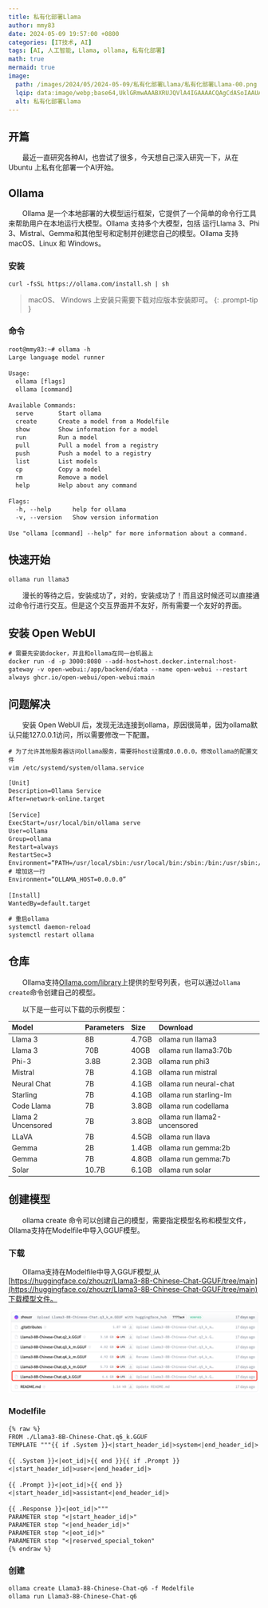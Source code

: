 ```yaml
---
title: 私有化部署Llama
author: mmy83
date: 2024-05-09 19:57:00 +0800
categories: [IT技术, AI]
tags: [AI, 人工智能, Llama, ollama, 私有化部署]
math: true
mermaid: true
image:
  path: /images/2024/05/2024-05-09/私有化部署Llama/私有化部署Llama-00.png
  lqip: data:image/webp;base64,UklGRmwAAABXRUJQVlA4IGAAAACQAgCdASoIAAUAAUAmJbACdLoAyQDJAAUPCRhQAAD+9f+E1oQlxxjaDOx/iu6WCxZc1Fn+ewKv3hwSjoi//EqM/OgnbxCfGg0ehvY1/5FCSA9b5JY+YD0b9b4P+TdmQAA=
  alt: 私有化部署Llama
---
```


## 开篇

&emsp;&emsp;最近一直研究各种AI，也尝试了很多，今天想自己深入研究一下，从在 Ubuntu 上私有化部署一个AI开始。

## Ollama

&emsp;&emsp;Ollama 是一个本地部署的大模型运行框架，它提供了一个简单的命令行工具来帮助用户在本地运行大模型。Ollama 支持多个大模型，包括 运行Llama 3、Phi 3、Mistral、Gemma和其他型号和定制并创建您自己的模型。Ollama 支持 macOS、Linux 和 Windows。

### 安装

```shell
curl -fsSL https://ollama.com/install.sh | sh
```

> macOS、 Windows 上安装只需要下载对应版本安装即可。
{: .prompt-tip }

### 命令

```console
root@mmy83:~# ollama -h
Large language model runner

Usage:
  ollama [flags]
  ollama [command]

Available Commands:
  serve       Start ollama
  create      Create a model from a Modelfile
  show        Show information for a model
  run         Run a model
  pull        Pull a model from a registry
  push        Push a model to a registry
  list        List models
  cp          Copy a model
  rm          Remove a model
  help        Help about any command

Flags:
  -h, --help      help for ollama
  -v, --version   Show version information

Use "ollama [command] --help" for more information about a command.
```

## 快速开始

```shell
ollama run llama3
```

&emsp;&emsp;漫长的等待之后，安装成功了，对的，安装成功了！而且这时候还可以直接通过命令行进行交互。但是这个交互界面并不友好，所有需要一个友好的界面。

## 安装 Open WebUI

```shell
# 需要先安装docker，并且和ollama在同一台机器上
docker run -d -p 3000:8080 --add-host=host.docker.internal:host-gateway -v open-webui:/app/backend/data --name open-webui --restart always ghcr.io/open-webui/open-webui:main
```

## 问题解决

&emsp;&emsp;安装 Open WebUI 后，发现无法连接到ollama，原因很简单，因为ollama默认只能127.0.0.1访问，所以需要修改一下配置。

```shell
# 为了允许其他服务器访问ollama服务，需要将host设置成0.0.0.0，修改ollama的配置文件
vim /etc/systemd/system/ollama.service
```

```console
[Unit]
Description=Ollama Service
After=network-online.target

[Service]
ExecStart=/usr/local/bin/ollama serve
User=ollama
Group=ollama
Restart=always
RestartSec=3
Environment=“PATH=/usr/local/sbin:/usr/local/bin:/sbin:/bin:/usr/sbin:/usr/bin:/root/bin”
# 增加这一行
Environment=“OLLAMA_HOST=0.0.0.0”

[Install]
WantedBy=default.target
```

```shell
# 重启ollama
systemctl daemon-reload
systemctl restart ollama
```

## 仓库

&emsp;&emsp;Ollama支持[Ollama.com/library](https://ollama.com/library)上提供的型号列表，也可以通过```ollama create```命令创建自己的模型。

&emsp;&emsp;以下是一些可以下载的示例模型：

|Model|	Parameters|	Size|	Download|
|:---|:---|:---|:---|
|Llama 3|	8B|	4.7GB	|ollama run llama3|
|Llama 3|	70B|	40GB|	ollama run llama3:70b|
|Phi-3|	3.8B|	2.3GB	|ollama run phi3|
|Mistral	|7B	|4.1GB	|ollama run mistral|
|Neural Chat|	7B	|4.1GB	|ollama run neural-chat|
|Starling|	7B	|4.1GB	|ollama run starling-lm|
|Code Llama	|7B	|3.8GB	|ollama run codellama|
|Llama 2 Uncensored	|7B	|3.8GB	|ollama run llama2-uncensored|
|LLaVA|7B	|4.5GB	|ollama run llava|
|Gemma|2B	|1.4GB	|ollama run gemma:2b|
|Gemma	|7B	|4.8GB	|ollama run gemma:7b|
|Solar	|10.7B	|6.1GB	|ollama run solar|

## 创建模型

&emsp;&emsp;ollama create 命令可以创建自己的模型，需要指定模型名称和模型文件，Ollama支持在Modelfile中导入GGUF模型。

### 下载

&emsp;&emsp;Ollama支持在Modelfile中导入GGUF模型,从[https://huggingface.co/zhouzr/Llama3-8B-Chinese-Chat-GGUF/tree/main](https://huggingface.co/zhouzr/Llama3-8B-Chinese-Chat-GGUF/tree/main)下载模型文件。

![下载模型文件](/images/2024/05/2024-05-09/私有化部署Llama/私有化部署Llama-01.png)

### Modelfile

`````shell
{% raw %}
FROM ./Llama3-8B-Chinese-Chat.q6_k.GGUF
TEMPLATE """{{ if .System }}<|start_header_id|>system<|end_header_id|>

{{ .System }}<|eot_id|>{{ end }}{{ if .Prompt }}<|start_header_id|>user<|end_header_id|>

{{ .Prompt }}<|eot_id|>{{ end }}<|start_header_id|>assistant<|end_header_id|>

{{ .Response }}<|eot_id|>"""
PARAMETER stop "<|start_header_id|>"
PARAMETER stop "<|end_header_id|>"
PARAMETER stop "<|eot_id|>"
PARAMETER stop "<|reserved_special_token"
{% endraw %}
`````

### 创建

```shell
ollama create Llama3-8B-Chinese-Chat-q6 -f Modelfile
ollama run Llama3-8B-Chinese-Chat-q6
```
